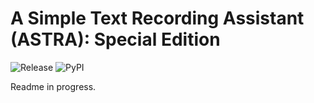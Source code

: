 # A Simple Text Recording Assistant (ASTRA): Special Edition
![Release](https://github.com/anoaky/AstraSE/actions/workflows/publish-stable.yml/badge.svg) ![PyPI](https://github.com/anoaky/AstraSE/actions/workflows/publish-pypi.yml/badge.svg)

Readme in progress.
